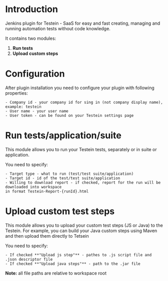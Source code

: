 # Introduction

Jenkins plugin for Testein - SaaS for easy and fast creating, managing and running automation tests without code knowledge.

It contains two modules:
1) **Run tests**
2) **Upload custom steps**

# Configuration

After plugin installation you need to configure your plugin with following properties:

    - Company id - your company id for sing in (not company display name), example: testein
    - User name - your user name
    - User token - can be found on your Testein settings page


# Run tests/application/suite

This module allows you to run your Testein tests, separately or in suite or application.

You need to specify:

    - Target type - what to run (test/test suite/application)
    - Target id - id of the test/test suite/application
    - Willing to download report - if checked, report for the run will be downloaded into workspace
    in format Testein-Report-{runId}.html

# Upload custom test steps

This module allows you to upload your custom test steps (JS or Java) to the Testein.
For example, you can build your Java custom steps using Maven and then upload them directly to Tetsein

You need to specify:

    - If checked **"Upload js step"** - pathes to .js script file and .json descriptor file
    - If checked **"Upload java steps"** - path to the .jar file

**Note:** all file paths are relative to workspace root